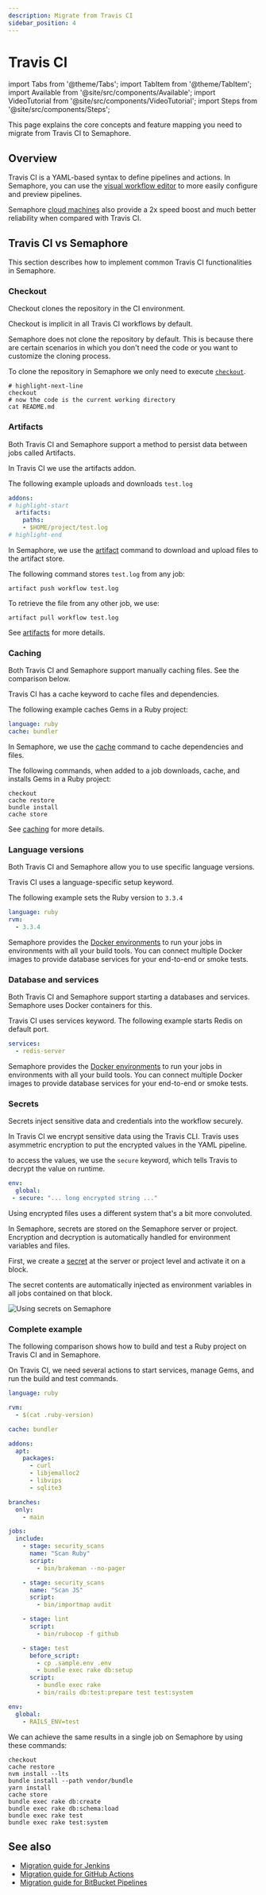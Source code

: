 ```yaml
---
description: Migrate from Travis CI
sidebar_position: 4
---
```


# Travis CI

import Tabs from '@theme/Tabs';
import TabItem from '@theme/TabItem';
import Available from '@site/src/components/Available';
import VideoTutorial from '@site/src/components/VideoTutorial';
import Steps from '@site/src/components/Steps';

This page explains the core concepts and feature mapping you need to migrate from Travis CI to Semaphore.

## Overview

Travis CI is a YAML-based syntax to define pipelines and actions. In Semaphore, you can use the [visual workflow editor](../../using-semaphore/workflows#workflow-editor) to more easily configure and preview pipelines.

Semaphore [cloud machines](../../reference/machine-types) also provide a 2x speed boost and much better reliability when compared with Travis CI.

## Travis CI vs Semaphore

This section describes how to implement common Travis CI functionalities in Semaphore.

### Checkout

Checkout clones the repository in the CI environment.

<Tabs groupId="migration">
<TabItem value="old" label="Travis CI">

Checkout is implicit in all Travis CI workflows by default.

</TabItem>
<TabItem value="new" label="Semaphore">

Semaphore does not clone the repository by default. This is because there are certain scenarios in which you don't need the code or you want to customize the cloning process.


To clone the repository in Semaphore we only need to execute [`checkout`](../../reference/toolbox#checkout).

```shell
# highlight-next-line
checkout
# now the code is the current working directory
cat README.md
```

</TabItem>
</Tabs>

### Artifacts

Both Travis CI and Semaphore support a method to persist data between jobs called Artifacts.

<Tabs groupId="editor-yaml">
<TabItem value="ga" label="Travis CI">

In Travis CI we use the artifacts addon.

The following example uploads and downloads `test.log`

```yaml
addons:
# highlight-start
  artifacts:
    paths:
    - $HOME/project/test.log
# highlight-end
```    

</TabItem>
<TabItem value="semaphore" label="Semaphore">

In Semaphore, we use the [artifact](../../reference/toolbox#artifact) command to download and upload files to the artifact store.

The following command stores `test.log` from any job:

```shell
artifact push workflow test.log
```

To retrieve the file from any other job, we use:

```shell
artifact pull workflow test.log
```

See [artifacts](../../using-semaphore/artifacts) for more details.

</TabItem>
</Tabs>

### Caching

Both Travis CI and Semaphore support manually caching files. See the comparison below.

<Tabs groupId="editor-yaml">
<TabItem value="ga" label="Travis CI">

Travis CI has a cache keyword to cache files and dependencies.

The following example caches Gems in a Ruby project:

```yaml
language: ruby
cache: bundler
```

</TabItem>
<TabItem value="semaphore" label="Semaphore">

In Semaphore, we use the [cache](../../reference/toolbox#cache) command to cache dependencies and files.

The following commands, when added to a job downloads, cache, and installs Gems in a Ruby project:

```shell
checkout
cache restore
bundle install
cache store
```

See [caching](../../using-semaphore/optimization/cache) for more details.

</TabItem>
</Tabs>

### Language versions

Both Travis CI and Semaphore allow you to use specific language versions. 

<Tabs groupId="editor-yaml">
<TabItem value="ga" label="Travis CI">

Travis CI uses a language-specific setup keyword. 

The following example sets the Ruby version to `3.3.4`

```yaml
language: ruby
rvm:
  - 3.3.4
```

</TabItem>
<TabItem value="semaphore" label="Semaphore">

Semaphore provides the [Docker environments](../../using-semaphore/pipelines#docker-environments) to run your jobs in environments with all your build tools. You can connect multiple Docker images to provide database services for your end-to-end or smoke tests.

</TabItem>
</Tabs>

### Database and services

Both Travis CI and Semaphore support starting a databases and services. Semaphore uses Docker containers for this.

<Tabs groupId="editor-yaml">
<TabItem value="ga" label="Travis CI">

Travis CI uses services keyword. The following example starts Redis on default port.

```yaml
services:
  - redis-server
```

</TabItem>
<TabItem value="semaphore" label="Semaphore">

Semaphore provides the [Docker environments](../../using-semaphore/pipelines#docker-environments) to run your jobs in environments with all your build tools. You can connect multiple Docker images to provide database services for your end-to-end or smoke tests.
    
</TabItem>
</Tabs>

### Secrets

Secrets inject sensitive data and credentials into the workflow securely.

<Tabs groupId="migration">
<TabItem value="old" label="Travis CI">

In Travis CI we encrypt sensitive data using the Travis CLI. Travis uses asymmetric encryption to put the encrypted values in the YAML pipeline.

to access the values, we use the `secure` keyword, which tells Travis to decrypt the value on runtime.

```yaml
env:
  global:
 - secure: "... long encrypted string ..."
```

Using encrypted files uses a different system that's a bit more convoluted.

</TabItem>
<TabItem value="new" label="Semaphore">

In Semaphore, secrets are stored on the Semaphore server or project. Encryption and decryption is automatically handled for environment variables and files.

First, we create a [secret](../../using-semaphore/secrets) at the server or project level and activate it on a block. 

The secret contents are automatically injected as environment variables in all jobs contained on that block.

![Using secrets on Semaphore](./img/secrets.jpg)
</TabItem>
</Tabs>

### Complete example

The following comparison shows how to build and test a Ruby project on Travis CI and in Semaphore.

<Tabs groupId="editor-yaml">
<TabItem value="ga" label="Travis CI">

On Travis CI, we need several actions to start services, manage Gems, and run the build and test commands.

```yaml
language: ruby

rvm:
  - $(cat .ruby-version)

cache: bundler

addons:
  apt:
    packages:
      - curl
      - libjemalloc2
      - libvips
      - sqlite3

branches:
  only:
    - main

jobs:
  include:
    - stage: security_scans
      name: "Scan Ruby"
      script:
        - bin/brakeman --no-pager

    - stage: security_scans
      name: "Scan JS"
      script:
        - bin/importmap audit

    - stage: lint
      script:
        - bin/rubocop -f github

    - stage: test
      before_script:
        - cp .sample.env .env
        - bundle exec rake db:setup
      script:
        - bundle exec rake
        - bin/rails db:test:prepare test test:system

env:
  global:
    - RAILS_ENV=test
```

</TabItem>
<TabItem value="semaphore" label="Semaphore">

We can achieve the same results in a single job on Semaphore by using these commands:

```shell
checkout
cache restore
nvm install --lts
bundle install --path vendor/bundle
yarn install
cache store
bundle exec rake db:create
bundle exec rake db:schema:load
bundle exec rake test
bundle exec rake test:system
```

</TabItem>
</Tabs>

## See also

- [Migration guide for Jenkins](./jenkins)
- [Migration guide for GitHub Actions](./github-actions)
- [Migration guide for BitBucket Pipelines](./bitbucket)
